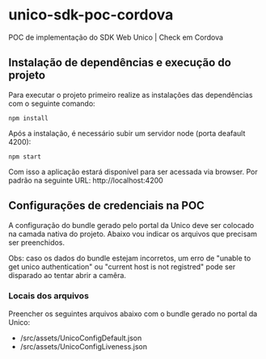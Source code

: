 # unico-sdk-poc-cordova
POC de implementação do SDK Web Unico | Check em Cordova

## Instalação de dependências e execução do projeto
Para executar o projeto primeiro realize as instalações das dependências com o seguinte comando:

```
npm install
```

Após a instalação, é necessário subir um servidor node (porta deafault 4200):

```
npm start
```

Com isso a aplicação estará disponível para ser acessada via browser. Por padrão na seguinte URL: http://localhost:4200

## Configurações de credenciais na POC
A configuração do bundle gerado pelo portal da Unico deve ser colocado na camada nativa do projeto. Abaixo vou indicar os arquivos que precisam ser preenchidos.

Obs: caso os dados do bundle estejam incorretos, um erro de "unable to get unico authentication" ou "current host is not registred" pode ser disparado ao tentar abrir a camêra.

### Locais dos arquivos
Preencher os seguintes arquivos abaixo com o bundle gerado no portal da Unico:
* /src/assets/UnicoConfigDefault.json
* /src/assets/UnicoConfigLiveness.json
